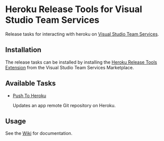 # Heroku Release Tools for Visual Studio Team Services
Release tasks for interacting with heroku on [Visual Studio Team Services](http://go.microsoft.com/fwlink/?LinkId=619385).

## Installation
The release tasks can be installed by installing the [Heroku Release Tools Extension](https://marketplace.visualstudio.com/items/boostingmy.vsts-heroku-tasks) from the Visual Studio Team Services Marketplace. 

## Available Tasks
* [Push To Heroku](https://github.com/BoostingMy/vsts-heroku-tasks/tree/master/Tasks/PushToHeroku)

  Updates an app remote Git repository on Heroku.

## Usage
See the [Wiki](https://github.com/BoostingMy/vsts-heroku-tasks/wiki) for documentation.

